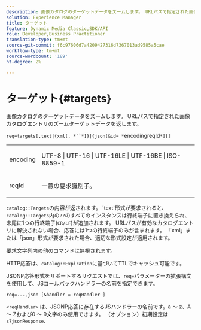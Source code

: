 ```yaml
---
description: 画像カタログのターゲットデータをズームします。 URLパスで指定された画像カタログエントリのズームターゲットデータを返します。
solution: Experience Manager
title: ターゲット
feature: Dynamic Media Classic,SDK/API
role: Developer,Business Practitioner
translation-type: tm+mt
source-git-commit: f6c97606d7a4209427316d7367013ad9585a5cae
workflow-type: tm+mt
source-wordcount: '189'
ht-degree: 2%

---
```



# ターゲット{#targets}

画像カタログのターゲットデータをズームします。 URLパスで指定された画像カタログエントリのズームターゲットデータを返します。

`req=targets[,text|{xml[, *``*]}|{json[&id= *`encodingreqId`*]}]`

<table id="simpletable_D64E706258FD4A9C9C8026D97B472FCC"> 
 <tr class="strow"> 
  <td class="stentry"> <p><span class="codeph"><span class="varname"> encoding</span> </span> </p> </td> 
  <td class="stentry"> <p><span class="codeph"> UTF-8 | UTF-16 | UTF-16LE | UTF-16BE | ISO-8859-1</span> </p></td> 
 </tr> 
 <tr class="strow"> 
  <td class="stentry"> <p><span class="codeph"><span class="varname"> reqId</span></span> </p></td> 
  <td class="stentry"> <p>一意の要求識別子。 </p></td> 
 </tr> 
</table>

`catalog::Targets`の内容が返されます。 &#39;text&#39;形式が要求されると、`catalog::Targets`内の`??`のすべてのインスタンスは行終端子に置き換えられ、末尾に1つの行終端子(`CR/LF`)が追加されます。 URLパスが有効なカタログエントリに解決されない場合、応答には1つの行終端子のみが含まれます。 「xml」または「json」形式が要求された場合、適切な形式設定が適用されます。

要求文字列内の他のコマンドは無視されます。

HTTP応答は、`catalog::Expiration`に基づいてTTLでキャッシュ可能です。

JSONP応答形式をサポートするリクエストでは、`req=`パラメーターの拡張構文を使用して、JSコールバックハンドラーの名前を指定できます。

`req=...,json [&handler = reqHandler ]`

`<reqHandler>` は、JSONP応答に存在するJSハンドラーの名前です。a ～ z、A ～ Zおよび0 ～ 9文字のみ使用できます。 （オプション）初期設定は `s7jsonResponse`.
